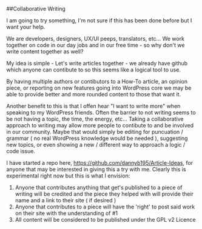 ##Collaborative Writing

I am going to try something, I'm not sure if this has been done before but I want your help.

We are developers, designers, UX/UI peeps, translators, etc... We work together on code in our day jobs and in our free time - so why don't we write content together as well?

My idea is simple - Let's write articles together - we already have github which anyone can contibute to so this seems like a logical tool to use.

By having multiple authors or contibutors to a How-To article, an opinion piece, or reporting on new features going into WordPress core we may be able to provide better and more rounded content to those that want it.

Another benefit to this is that I offen hear "I want to write more" when speaking to my WordPress friends.  Often the barrier to not writing seems to be not having a topic, the time, the energy, etc... Taking a collaborative approach to writing may allow more people to contibute to and be involved in our community. Maybe that would simply be editing for puncuation / grammar ( no real WordPress knowledge would be needed ), suggesting new topics, or even showing a new / different way to approach a logic / code issue.

I have started a repo here, https://github.com/dannyb195/Article-Ideas, for anyone that may be interested in giving this a try with me.  Clearly this is experimental right now but this is what I envision:

1. Anyone that contributes anything that get's published to a piece of writing will be credited and the piece they helped with will provide their name and a link to their site ( if desired )
2. Anyone that contributes to a piece will have the 'right' to post said work on their site with the understanding of #1
3. All content will be considered to be published under the GPL v2 Licence